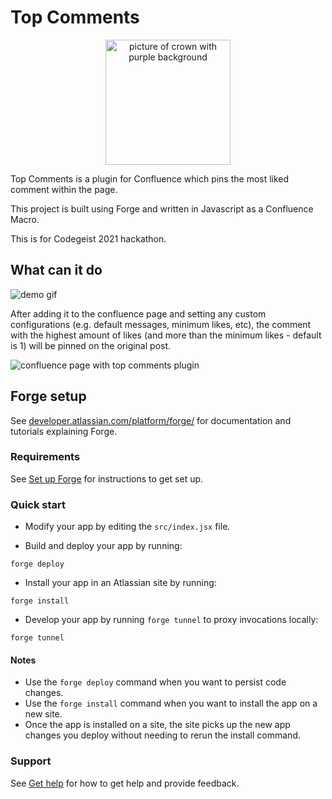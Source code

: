 # Top Comments
<p align="center">
 <img src="https://github.com/JdyL/codegeist-2021/blob/master/logo.svg" width="200" height="200" alt="picture of crown with purple background">
</p>
Top Comments is a plugin for Confluence which pins the most liked comment within the page.

This project is built using Forge and written in Javascript as a Confluence Macro.

This is for Codegeist 2021 hackathon.

## What can it do

![demo gif](https://github.com/JdyL/codegeist-2021/blob/master/demo.gif)

After adding it to the confluence page and setting any custom configurations (e.g. default messages, minimum likes, etc), the comment with the highest amount of likes (and more than the minimum likes - default is 1) will be pinned on the original post.

![confluence page with top comments plugin](https://github.com/JdyL/codegeist-2021/blob/master/screenshot.png)

## Forge setup

See [developer.atlassian.com/platform/forge/](https://developer.atlassian.com/platform/forge) for documentation and tutorials explaining Forge.

### Requirements

See [Set up Forge](https://developer.atlassian.com/platform/forge/set-up-forge/) for instructions to get set up.

### Quick start

- Modify your app by editing the `src/index.jsx` file.

- Build and deploy your app by running:
```
forge deploy
```

- Install your app in an Atlassian site by running:
```
forge install
```

- Develop your app by running `forge tunnel` to proxy invocations locally:
```
forge tunnel
```

#### Notes
- Use the `forge deploy` command when you want to persist code changes.
- Use the `forge install` command when you want to install the app on a new site.
- Once the app is installed on a site, the site picks up the new app changes you deploy without needing to rerun the install command.

### Support

See [Get help](https://developer.atlassian.com/platform/forge/get-help/) for how to get help and provide feedback.
